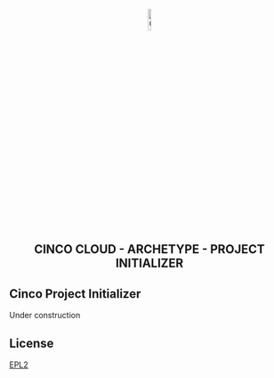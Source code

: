 <div align='center'>

<br />

<img src="https://gitlab.com/scce/cinco-cloud/-/raw/main/docs/vuepress/src/.vuepress/public/assets/cinco_cloud_logo.png" width="10%" alt="Cinco Cloud Logo" />

<h2>CINCO CLOUD - ARCHETYPE - PROJECT INITIALIZER</h2>

</div>

## Cinco Project Initializer

Under construction

## License

[EPL2](https://www.eclipse.org/legal/epl-2.0/)